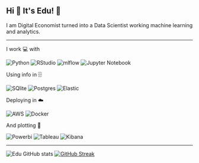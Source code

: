 ## Hi 👋 It's Edu! 🦄


I am Digital Economist turned into a Data Scientist working machine learning and analytics. 

----
I work 💻 with 

![Python](https://img.shields.io/badge/python-3670A0?style=for-the-badge&logo=python&logoColor=ffdd54) ![RStudio](https://img.shields.io/badge/RStudio-4285F4?style=for-the-badge&logo=rstudio&logoColor=white) ![mlflow](https://img.shields.io/badge/mlflow-%23d9ead3.svg?style=for-the-badge&logo=numpy&logoColor=blue) ![Jupyter Notebook](https://img.shields.io/badge/jupyter-%23FA0F00.svg?style=for-the-badge&logo=jupyter&logoColor=white) 

Using info in 🗄️ 

![SQlite](https://img.shields.io/badge/SQLite-07405E?style=for-the-badge&logo=sqlite&logoColor=white) ![Postgres](https://img.shields.io/badge/PostgreSQL-316192?style=for-the-badge&logo=postgresql&logoColor=white) ![Elastic](	https://img.shields.io/badge/Elastic_Search-005571?style=for-the-badge&logo=elasticsearch&logoColor=white) 

Deploying in ☁️

![AWS](https://img.shields.io/badge/Amazon_AWS-FF9900?style=for-the-badge&logo=amazonaws&logoColor=white) ![Docker](https://img.shields.io/badge/Docker-2CA5E0?style=for-the-badge&logo=docker&logoColor=white)

And plotting 🎨

![Powerbi](https://img.shields.io/badge/PowerBI-F2C811?style=for-the-badge&logo=Power%20BI&logoColor=white) ![Tableau](https://img.shields.io/badge/Tableau-E97627?style=for-the-badge&logo=Tableau&logoColor=white) ![Kibana](https://img.shields.io/badge/Kibana-005571?style=for-the-badge&logo=Kibana&logoColor=white)

----


![Edu GitHub stats](https://github-readme-stats.vercel.app/api?username=edugonzaloalmorox&show_icons=true&theme=transparent) [![GitHub Streak](https://streak-stats.demolab.com/?user=edugonzaloalmorox&theme=default)](https://git.io/streak-stats)


